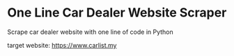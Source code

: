 # One Line Car Dealer Website Scraper
Scrape car dealer website with one line of code in Python

target website: https://www.carlist.my
